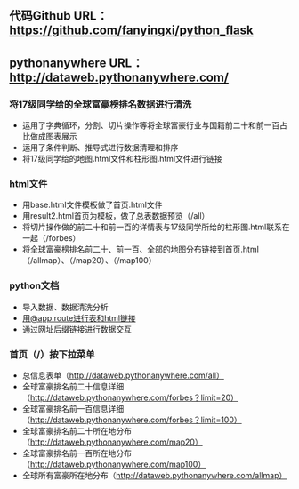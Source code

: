 

## 代码Github URL：https://github.com/fanyingxi/python_flask
## pythonanywhere URL：http://dataweb.pythonanywhere.com/

### 将17级同学给的全球富豪榜排名数据进行清洗
* 运用了字典循环，分割、切片操作等将全球富豪行业与国籍前二十和前一百占比做成图表展示
* 运用了条件判断、推导式进行数据清理和排序
* 将17级同学给的地图.html文件和柱形图.html文件进行链接

### html文件
* 用base.html文件模板做了首页.html文件
* 用result2.html首页为模板，做了总表数据预览（/all）
* 将切片操作做的前二十和前一百的详情表与17级同学所给的柱形图.html联系在一起（/forbes）
* 将全球富豪榜排名前二十、前一百、全部的地图分布链接到首页.html（/allmap）、（/map20）、（/map100）

### python文档
* 导入数据、数据清洗分析
* 用@app.route进行表和html链接
* 通过网址后缀链接进行数据交互

### 首页（/）按下拉菜单
- 总信息表单（http://dataweb.pythonanywhere.com/all）
- 全球富豪排名前二十信息详细（http://dataweb.pythonanywhere.com/forbes？limit=20）
- 全球富豪排名前一百信息详细（http://dataweb.pythonanywhere.com/forbes？limit=100）
- 全球富豪排名前二十所在地分布（http://dataweb.pythonanywhere.com/map20）
- 全球富豪排名前一百所在地分布（http://dataweb.pythonanywhere.com/map100）
- 全球所有富豪所在地分布（http://dataweb.pythonanywhere.com/allmap）
